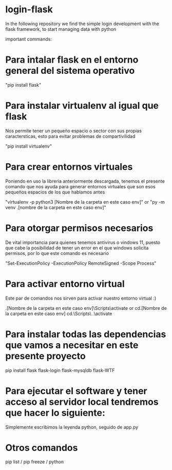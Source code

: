 # login-flask
In the following repository we find the simple login development with the flask framework, to start managing data with python


important commands:

# Para intalar flask en el entorno general del sistema operativo

"pip install flask"

# Para instalar virtualenv al igual que flask
Nos permite tener un pequeño espacio o sector con sus propias caractersticas, esto para evitar problemas de compartivilidad

"pip install virtualenv"

# Para crear entornos virtuales

Poniendo en uso la libreria anteriormente descargada, tenemos el presente comando que nos ayuda para generar entornos virtuales
que son esos pequeños espacios de los que hablamos antes

"virtualenv -p python3 [Nombre de la carpeta en este caso env]" or "py -m venv .\[nombre de la carpeta en este caso env]\"

# Para otorgar permisos necesarios

De vital importancia para quienes tenemos antivirus o vindows 11, puesto que cabe la posibilidad de tener un error en el que windows
solicita permisos, por lo que este comando es necesario

"Set-ExecutionPolicy -ExecutionPolicy RemoteSigned -Scope Process"

# Para activar entorno virtual

Este par de comandos nos sirven para activar nuestro entorno virtual :)

.\[Nombre de la carpeta en este caso env]\Scripts\activate or cd.\[Nombre de la carpeta en este caso env] cd.\Scripts\ .\activate

# Para instalar todas las dependencias que vamos a necesitar en este presente proyecto

pip install flask flask-login flask-mysqldb flask-WTF

# Para ejecutar el software y tener acceso al servidor local tendremos que hacer lo siguiente:

Simplemente escribimos la leyenda python, seguido de app.py

# Otros comandos

pip list / pip freeze / python 
